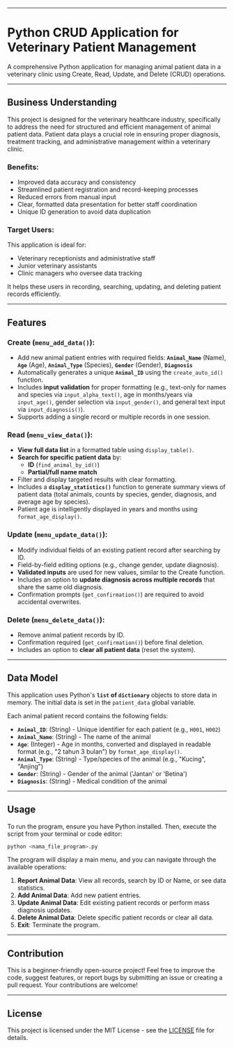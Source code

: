 -----

# Python CRUD Application for Veterinary Patient Management

A comprehensive Python application for managing animal patient data in a veterinary clinic using Create, Read, Update, and Delete (CRUD) operations.

-----

## Business Understanding

This project is designed for the veterinary healthcare industry, specifically to address the need for structured and efficient management of animal patient data. Patient data plays a crucial role in ensuring proper diagnosis, treatment tracking, and administrative management within a veterinary clinic.

### Benefits:

  * Improved data accuracy and consistency
  * Streamlined patient registration and record-keeping processes
  * Reduced errors from manual input
  * Clear, formatted data presentation for better staff coordination
  * Unique ID generation to avoid data duplication

### Target Users:

This application is ideal for:

  * Veterinary receptionists and administrative staff
  * Junior veterinary assistants
  * Clinic managers who oversee data tracking

It helps these users in recording, searching, updating, and deleting patient records efficiently.

-----

## Features

### Create (`menu_add_data()`):

  * Add new animal patient entries with required fields: **`Animal_Name`** (Name), **`Age`** (Age), **`Animal_Type`** (Species), **`Gender`** (Gender), **`Diagnosis`**
  * Automatically generates a unique **`Animal_ID`** using the `create_auto_id()` function.
  * Includes **input validation** for proper formatting (e.g., text-only for names and species via `input_alpha_text()`, age in months/years via `input_age()`, gender selection via `input_gender()`, and general text input via `input_diagnosis()`).
  * Supports adding a single record or multiple records in one session.

### Read (`menu_view_data()`):

  * **View full data list** in a formatted table using `display_table()`.
  * **Search for specific patient data** by:
      * **ID** (`find_animal_by_id()`)
      * **Partial/full name match**
  * Filter and display targeted results with clear formatting.
  * Includes a **`display_statistics()`** function to generate summary views of patient data (total animals, counts by species, gender, diagnosis, and average age by species).
  * Patient age is intelligently displayed in years and months using `format_age_display()`.

### Update (`menu_update_data()`):

  * Modify individual fields of an existing patient record after searching by ID.
  * Field-by-field editing options (e.g., change gender, update diagnosis).
  * **Validated inputs** are used for new values, similar to the Create function.
  * Includes an option to **update diagnosis across multiple records** that share the same old diagnosis.
  * Confirmation prompts (`get_confirmation()`) are required to avoid accidental overwrites.

### Delete (`menu_delete_data()`):

  * Remove animal patient records by ID.
  * Confirmation required (`get_confirmation()`) before final deletion.
  * Includes an option to **clear all patient data** (reset the system).

-----

## Data Model

This application uses Python's **`list` of `dictionary`** objects to store data in memory. The initial data is set in the `patient_data` global variable.

Each animal patient record contains the following fields:

  * **`Animal_ID`**: (String) - Unique identifier for each patient (e.g., `H001`, `H002`)
  * **`Animal_Name`**: (String) - The name of the animal
  * **`Age`**: (Integer) - Age in months, converted and displayed in readable format (e.g., "2 tahun 3 bulan") by `format_age_display()`.
  * **`Animal_Type`**: (String) - Type/species of the animal (e.g., "Kucing", "Anjing")
  * **`Gender`**: (String) - Gender of the animal ('Jantan' or 'Betina')
  * **`Diagnosis`**: (String) - Medical condition of the animal

-----

## Usage

To run the program, ensure you have Python installed. Then, execute the script from your terminal or code editor:

```bash
python <nama_file_program>.py
```

The program will display a main menu, and you can navigate through the available operations:

1.  **Report Animal Data**: View all records, search by ID or Name, or see data statistics.
2.  **Add Animal Data**: Add new patient entries.
3.  **Update Animal Data**: Edit existing patient records or perform mass diagnosis updates.
4.  **Delete Animal Data**: Delete specific patient records or clear all data.
5.  **Exit**: Terminate the program.

-----

## Contribution

This is a beginner-friendly open-source project! Feel free to improve the code, suggest features, or report bugs by submitting an issue or creating a pull request. Your contributions are welcome!

-----

## License

This project is licensed under the MIT License - see the [LICENSE](https://github.com/Quinntes/Bootcamp/blob/3f044767832a246c6555e5e3d90aa248919d4538/LICENSE) file for details.
